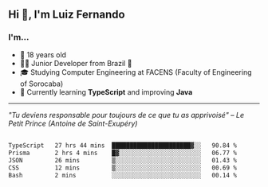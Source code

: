 <h2>Hi 👋, I'm Luiz Fernando</h2>

### I'm...
* 🤟 18 years old
* 👨‍💻 Junior Developer from Brazil 💚
* 🎓 Studying Computer Engineering at FACENS (Faculty of Engineering of Sorocaba)
* 🔭 Currently learning **TypeScript** and improving **Java**

---

_"Tu deviens responsable pour toujours de ce que tu as apprivoisé" – Le Petit Prince (Antoine de Saint-Exupéry)_

##

<!--START_SECTION:waka-->

```txt
TypeScript   27 hrs 44 mins  ██████████████████████▓░░   90.84 %
Prisma       2 hrs 4 mins    █▓░░░░░░░░░░░░░░░░░░░░░░░   06.77 %
JSON         26 mins         ▒░░░░░░░░░░░░░░░░░░░░░░░░   01.43 %
CSS          12 mins         ▒░░░░░░░░░░░░░░░░░░░░░░░░   00.69 %
Bash         2 mins          ░░░░░░░░░░░░░░░░░░░░░░░░░   00.14 %
```

<!--END_SECTION:waka-->
